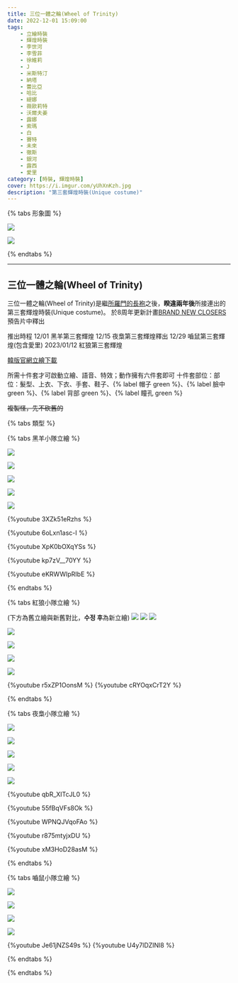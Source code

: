 ```yaml
---
title: 三位一體之輪(Wheel of Trinity)
date: 2022-12-01 15:09:00
tags: 
    - 立繪時裝
    - 輝煌時裝
    - 李世河
    - 李雪菲
    - 徐維莉
    - J
    - 米斯特汀
    - 納塔
    - 蕾比亞
    - 哈比
    - 緹娜
    - 薇歐莉特
    - 沃爾夫姜
    - 露娜
    - 索瑪
    - 白
    - 賽特
    - 未來
    - 徹斯
    - 銀河
    - 露西
    - 愛里
category: [時裝, 輝煌時裝]
cover: https://i.imgur.com/yUhXnKzh.jpg
description: "第三套輝煌時裝(Unique costume)"
---
```


{% tabs 形象圖 %}
<!-- tab 黑羊小隊-->
[![](https://i.imgur.com/VSXSg3dh.jpg)](https://i.imgur.com/VSXSg3d.jpg)
<!-- endtab -->
<!-- tab 夜梟小隊-->
[![](https://i.imgur.com/yUhXnKzh.jpg)](https://i.imgur.com/yUhXnKz.jpg)
<!-- endtab -->
{% endtabs %}

---
## 三位一體之輪(Wheel of Trinity)
三位一體之輪(Wheel of Trinity)是繼[所羅門的長袍](/costumes/rare/Solomon/)之後，**睽違兩年後**所接連出的第三套輝煌時裝(Unique costume)。
於8周年更新計畫[BRAND NEW CLOSERS](https://forum.gamer.com.tw/C.php?bsn=23655&snA=9235&tnum=1)預告片中釋出

推出時程
12/01  黑羊第三套輝煌
12/15  夜梟第三套輝煌釋出
12/29  嚙鼠第三套輝煌(包含愛里)
2023/01/12  紅狼第三套輝煌

[韓版官網立繪下載](https://closers.vod.nexoncdn.co.kr/site/fansitekit/Closers_FansiteKit_WOT_221201_1C9381402CFAC86B.zip)

所需十件套才可啟動立繪、語音、特效；動作擁有六件套即可
十件套部位：部位：髮型、上衣、下衣、手套、鞋子、{% label 帽子 green %}、{% label 臉中 green %}、{% label 背部 green %}、{% label 瞳孔 green %}

~~複製怪，先不砍舊的~~

{% tabs 類型 %}
<!-- tab 黑羊小隊-->
{% tabs 黑羊小隊立繪 %}
<!-- tab 李世河(Seha)-->
[![](https://i.imgur.com/fHlwcZGh.png)](https://i.imgur.com/fHlwcZG.png)
<!-- endtab -->
<!-- tab 李雪菲(Seulbi)-->
[![](https://i.imgur.com/7kp11MUh.png)](https://i.imgur.com/7kp11MU.png)
<!-- endtab -->
<!-- tab 徐維莉(Yuri)-->
[![](https://i.imgur.com/pqNNn4Eh.png)](https://i.imgur.com/pqNNn4E.png)
<!-- endtab -->
<!-- tab J-->
[![](https://i.imgur.com/XIvo2Feh.png)](https://i.imgur.com/XIvo2Fe.png)
<!-- endtab -->
<!-- tab 米斯特汀(Tein)-->
[![](https://i.imgur.com/mH5tteYh.png)](https://i.imgur.com/mH5tteY.png)
<!-- endtab -->
<!-- tab 表情動作-->
{%youtube 3XZk51eRzhs %}
<!-- endtab -->
<!-- tab 城鎮動作-->
{%youtube 6oLxn1asc-I %}
<!-- endtab -->
<!-- tab 立繪效果-->
{%youtube XpK0bOXqYSs %}
<!-- endtab -->
<!-- tab 結算動作-->
{%youtube kp7zV__70YY %}
<!-- endtab -->
<!-- tab 過場動作-->
{%youtube eKRWWIpRIbE %}
<!-- endtab -->
{% endtabs %}
<!-- endtab -->

<!-- tab 紅狼小隊-->
{% tabs 紅狼小隊立繪 %}
<!-- tab 納塔(Nata)-->
(下方為舊立繪與新舊對比，**수정 후**為新立繪)
[![](https://i.imgur.com/l6NutGTh.jpg)](https://i.imgur.com/l6NutGT.jpg)
[![](https://i.imgur.com/1YsLFKyh.jpg)](https://i.imgur.com/1YsLFKy.jpg)
![](https://file.nexon.com/NxFile/Download/FileDownloader.aspx?oidFile=4836888969281011727)
<!-- endtab -->
<!-- tab 蕾比雅(Levia)-->
[![](https://i.imgur.com/As6AQVHh.jpg)](https://i.imgur.com/As6AQVH.jpg)
<!-- endtab -->
<!-- tab 哈比(Harpy)-->
[![](https://i.imgur.com/HpnnQMih.jpg)](https://i.imgur.com/HpnnQMi.jpg)
<!-- endtab -->
<!-- tab 緹娜(Tina)-->
[![](https://i.imgur.com/050jYIPh.jpg)](https://i.imgur.com/050jYIP.jpg)
<!-- endtab -->
<!-- tab 薇歐莉特(Violet)-->
[![](https://i.imgur.com/fFksfGBh.jpg)](https://i.imgur.com/fFksfGB.jpg)
<!-- endtab -->
<!-- tab 動作(納塔~薇歐莉特)-->
{%youtube r5xZP1OonsM %}
{%youtube cRYOqxCrT2Y %}
<!-- endtab -->
{% endtabs %}
<!-- endtab -->

<!-- tab 夜梟小隊-->
{% tabs 夜梟小隊立繪 %}
<!-- tab 沃爾夫姜(Wolfgang)-->
[![](https://i.imgur.com/CrUn7LUh.jpg)](https://i.imgur.com/CrUn7LU.jpg)
<!-- endtab -->
<!-- tab 露娜(Luna)-->
[![](https://i.imgur.com/hahmRRuh.jpg)](https://i.imgur.com/hahmRRu.jpg)
<!-- endtab -->
<!-- tab 索瑪(Soma)-->
[![](https://i.imgur.com/FnCPWLeh.jpg)](https://i.imgur.com/FnCPWLe.jpg)
<!-- endtab -->
<!-- tab 白(Bai)-->
[![](https://i.imgur.com/VpnGcC4h.jpg)](https://i.imgur.com/VpnGcC4.jpg)
<!-- endtab -->
<!-- tab 賽特(Seth)-->
[![](https://i.imgur.com/UONcqvPh.jpg)](https://i.imgur.com/UONcqvP.jpg)
<!-- endtab -->
<!-- tab 表情動作-->
{%youtube qbR_XITcJL0 %}
<!-- endtab -->
<!-- tab 城鎮動作-->
{%youtube 55fBqVFs8Ok %}
<!-- endtab -->
<!-- tab 立繪效果-->
{%youtube WPNQJVqoFAo %}
<!-- endtab -->
<!-- tab 結算動作-->
{%youtube r875mtyjxDU %}
<!-- endtab -->
<!-- tab 過場動作-->
{%youtube xM3HoD28asM %}
<!-- endtab -->
{% endtabs %}
<!-- endtab -->

<!-- tab 嚙鼠小隊-->
{% tabs 嚙鼠小隊立繪 %}
<!-- tab 未來(Mirae)-->
[![](https://i.imgur.com/ItK0ccNh.jpg)](https://i.imgur.com/ItK0ccN.jpg)
<!-- endtab -->
<!-- tab 徹斯(Chulsoo)-->
[![](https://i.imgur.com/y6Rb1Smh.jpg)](https://i.imgur.com/y6Rb1Sm.jpg)
<!-- endtab -->
<!-- tab 銀河(Eunha)-->
[![](https://i.imgur.com/vQO5JRUh.jpg)](https://i.imgur.com/vQO5JRU.jpg)
<!-- endtab -->
<!-- tab 露西(Lucy)-->
[![](https://i.imgur.com/a4VdXcyh.jpg)](https://i.imgur.com/a4VdXcy.jpg)
<!-- endtab -->
<!-- tab 愛里(Aeri)-->

<!-- endtab -->
<!-- tab 動作(未來~露西)-->
{%youtube Je61jNZS49s %}
{%youtube U4y7lDZINl8 %}
<!-- endtab -->
{% endtabs %}
<!-- endtab -->
<!-- endtab -->
{% endtabs %}